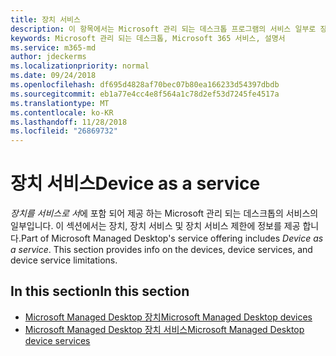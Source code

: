 ```yaml
---
title: 장치 서비스
description: 이 항목에서는 Microsoft 관리 되는 데스크톱 프로그램의 서비스 일부로 장치에 정보를 수집
keywords: Microsoft 관리 되는 데스크톱, Microsoft 365 서비스, 설명서
ms.service: m365-md
author: jdeckerms
ms.localizationpriority: normal
ms.date: 09/24/2018
ms.openlocfilehash: df695d4828af70bec07b80ea166233d54397dbdb
ms.sourcegitcommit: eb1a77e4cc4e8f564a1c78d2ef53d7245fe4517a
ms.translationtype: MT
ms.contentlocale: ko-KR
ms.lasthandoff: 11/28/2018
ms.locfileid: "26869732"
---
```

# <a name="device-as-a-service"></a><span data-ttu-id="b814a-104">장치 서비스</span><span class="sxs-lookup"><span data-stu-id="b814a-104">Device as a service</span></span>
<span data-ttu-id="b814a-p101">*장치를 서비스로 서*에 포함 되어 제공 하는 Microsoft 관리 되는 데스크톱의 서비스의 일부입니다. 이 섹션에서는 장치, 장치 서비스 및 장치 서비스 제한에 정보를 제공 합니다.</span><span class="sxs-lookup"><span data-stu-id="b814a-p101">Part of Microsoft Managed Desktop's service offering includes *Device as a service*. This section provides info on the devices, device services, and device service limitations.</span></span>  

## <a name="in-this-section"></a><span data-ttu-id="b814a-107">In this section</span><span class="sxs-lookup"><span data-stu-id="b814a-107">In this section</span></span>

- [<span data-ttu-id="b814a-108">Microsoft Managed Desktop 장치</span><span class="sxs-lookup"><span data-stu-id="b814a-108">Microsoft Managed Desktop devices</span></span>](device-list.md)
- [<span data-ttu-id="b814a-109">Microsoft Managed Desktop 장치 서비스</span><span class="sxs-lookup"><span data-stu-id="b814a-109">Microsoft Managed Desktop device services</span></span>](device-services.md)